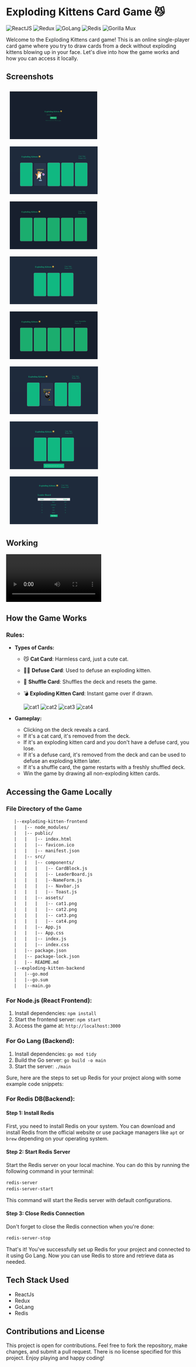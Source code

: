 # Exploding Kittens Card Game 😼


![ReactJS](https://img.shields.io/badge/-ReactJs-61DAFB?logo=react&logoColor=white)
![Redux](https://img.shields.io/badge/-Redux-764ABC?logo=redux&logoColor=white)
![GoLang](https://img.shields.io/badge/-GoLang-00ADD8?logo=go&logoColor=white)
![Redis](https://img.shields.io/badge/-Redis-DC382D?logo=redis&logoColor=white)
![Gorilla Mux](https://img.shields.io/badge/-Gorilla%20Mux-00ADD8?logo=go&logoColor=white)



Welcome to the Exploding Kittens card game! This is an online single-player card game where you try to draw cards from a deck without exploding kittens blowing up in your face. Let's dive into how the game works and how you can access it locally.

## Screenshots

  <div style="display: flex; flex-wrap: wrap; justify-content: space-between;">
    <img src="Screenshots/welcomePage.png" alt="welcomePage" style="height: 130px; padding: 10px;">
    <img src="Screenshots/game1.png" alt="gameScreenshot1" style="height: 130px; padding: 10px;">
    <img src="Screenshots/game2.png" alt="gameScreenshot1" style="height: 130px; padding: 10px;">
    <img src="Screenshots/game3.png" alt="gameScreenshot1" style="height: 130px; padding: 10px;">
    <img src="Screenshots/game4.png" alt="gameScreenshot1" style="height: 130px; padding: 10px;">
    <img src="Screenshots/game5.png" alt="gameScreenshot1" style="height: 130px; padding: 10px;">
    <img src="Screenshots/game6.png" alt="gameScreenshot1" style="height: 130px; padding: 10px;">
    <img src="Screenshots/leaderboard.png" alt="Leaderboard" style="height: 130px; padding: 10px;">
  </div>



## Working

  <video controls height="130">
  <source src="Screenshots/gameFilm.mp4" type="video/quicktime">
    Sorry! Your browser does not support the video tag.
  </video>


## How the Game Works

### Rules:
- **Types of Cards:**
  - 😼 **Cat Card**: Harmless card, just a cute cat.
  - 🙅‍♂️ **Defuse Card**: Used to defuse an exploding kitten.
  - 🔀 **Shuffle Card**: Shuffles the deck and resets the game.
  - 💣 **Exploding Kitten Card**: Instant game over if drawn.


    <img src="exploding-kittens-frontend/src/assets/cat1.png" alt="cat1" style="height: 130px;">
    <img src="exploding-kittens-frontend/src/assets/cat2.png" alt="cat2" style="height: 130px;">
    <img src="exploding-kittens-frontend/src/assets/cat3.png" alt="cat3" style="height: 130px;">
    <img src="exploding-kittens-frontend/src/assets/cat4.png" alt="cat4" style="height: 130px;">




- **Gameplay:**
  - Clicking on the deck reveals a card.
  - If it's a cat card, it's removed from the deck.
  - If it's an exploding kitten card and you don't have a defuse card, you lose.
  - If it's a defuse card, it's removed from the deck and can be used to defuse an exploding kitten later.
  - If it's a shuffle card, the game restarts with a freshly shuffled deck.
  - Win the game by drawing all non-exploding kitten cards.

## Accessing the Game Locally

### File Directory of the Game
```
   |--exploding-kitten-frontend
   |   |-- node_modules/
   |   |-- public/
   |   |   |-- index.html
   |   |   |-- favicon.ico
   |   |   |-- manifest.json
   |   |-- src/
   |   |   |-- components/
   |   |   |   |-- CardBlock.js
   |   |   |   |-- LeaderBoard.js
   |   |   |   |--NameForm.js
   |   |   |   |-- Navbar.js
   |   |   |   |-- Toast.js
   |   |   |-- assets/
   |   |   |   |-- cat1.png
   |   |   |   |-- cat2.png
   |   |   |   |-- cat3.png
   |   |   |   |-- cat4.png
   |   |   |-- App.js
   |   |   |-- App.css
   |   |   |-- index.js
   |   |   |-- index.css
   |   |-- package.json
   |   |-- package-lock.json
   |   |-- README.md
   |--exploding-kitten-backend
   |   |--go.mod
   |   |--go.sum
   |   |--main.go
```

### For Node.js (React Frontend):
1. Install dependencies: `npm install`
2. Start the frontend server: `npm start`
3. Access the game at: `http://localhost:3000`

### For Go Lang (Backend):
1. Install dependencies: `go mod tidy`
2. Build the Go server: `go build -o main`
3. Start the server: `./main`

Sure, here are the steps to set up Redis for your project along with some example code snippets:

### For Redis DB(Backend):

#### Step 1: Install Redis

First, you need to install Redis on your system. You can download and install Redis from the official website or use package managers like `apt` or `brew` depending on your operating system.

#### Step 2: Start Redis Server

Start the Redis server on your local machine. You can do this by running the following command in your terminal:

```bash
redis-server
redis-server-start
```

This command will start the Redis server with default configurations.


#### Step 3: Close Redis Connection

Don't forget to close the Redis connection when you're done:

```bash
redis-server-stop
```
That's it! You've successfully set up Redis for your project and connected to it using Go Lang. Now you can use Redis to store and retrieve data as needed.


## Tech Stack Used
- ReactJs
- Redux
- GoLang
- Redis


## Contributions and License
This project is open for contributions. Feel free to fork the repository, make changes, and submit a pull request. There is no license specified for this project. Enjoy playing and happy coding!